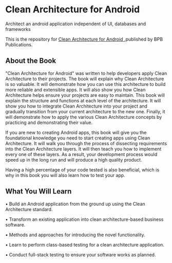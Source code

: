 # Clean Architecture for Android

Architect an android application independent of UI, databases and frameworks

This is the repository for [Clean Architecture for Android
](https://bpbonline.com/products/clean-architecture-for-android),published by BPB Publications. 

## About the Book
"Clean Architecture for Android" was written to help developers apply Clean Architecture to their projects.
The book will explain why Clean Architecture is so valuable. It will demonstrate how you can use this architecture to build more reliable and extensible apps. It will also show you how Clean Architecture helps ensure your projects are easy to maintain. This book will explain the structure and functions at each level of the architecture. It will show you how to integrate Clean Architecture into your project and gradually transition from your current architecture to the new one. Finally, it will demonstrate how to apply the various Clean Architecture concepts by practicing and demonstrating their value.
 
If you are new to creating Android apps, this book will give you the foundational knowledge you need to start creating apps using Clean Architecture. It will walk you through the process of dissecting requirements into the Clean Architecture layers. It will then teach you how to implement every one of these layers. As a result, your development process would speed up in the long run and will produce a high quality product.
 
Having a high percentage of your code tested is also beneficial, which is why in this book you will also learn how to test your app.

## What You Will Learn
•  Build an Android application from the ground up using the Clean Architecture standard.

•  Transform an existing application into clean architecture-based business software.

•  Methods and approaches for introducing the novel functionality.

•  Learn to perform class-based testing for a clean architecture application.

•  Conduct full-stack testing to ensure your software works as planned.
